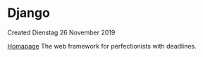 # Django
Created Dienstag 26 November 2019

[Homapage](https://docs.djangoproject.com)
The web framework for perfectionists with deadlines.

